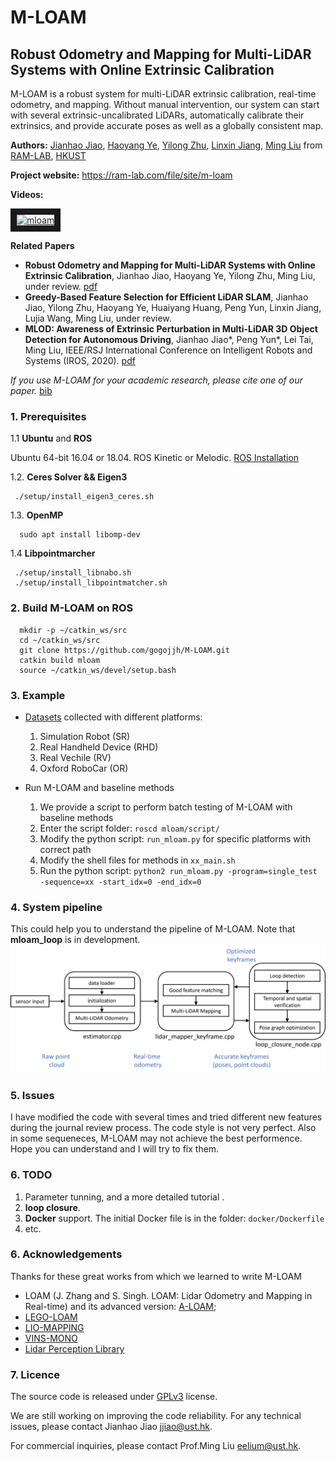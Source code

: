 # M-LOAM
## Robust Odometry and Mapping for Multi-LiDAR Systems with Online Extrinsic Calibration
M-LOAM is a robust system for multi-LiDAR extrinsic calibration, real-time odometry, and mapping. Without manual intervention, our system can start with several extrinsic-uncalibrated LiDARs, automatically calibrate their extrinsics, and provide accurate poses as well as a globally consistent map.

**Authors:** 
[Jianhao Jiao](http://gogojjh.github.io), 
[Haoyang Ye](https://github.com/hyye),
[Yilong Zhu](https://scholar.google.com/citations?user=x8n6v2oAAAAJ&hl=zh-CN),
[Linxin Jiang](xxx),
[Ming Liu](https://scholar.google.com/citations?user=CdV5LfQAAAAJ&hl=zh-CN)
from [RAM-LAB](https://www.ram-lab.com), [HKUST](http://www.ust.hk)

**Project website:** https://ram-lab.com/file/site/m-loam

**Videos:**

<a href="https://www.youtube.com/watch?v=qFA_bVkh89Y" target="_blank"><img src="https://img.youtube.com/vi/qFA_bVkh89Y/0.jpg" 
alt="mloam" width="360" height="270" border="10" /></a>

**Related Papers**
* **Robust Odometry and Mapping for Multi-LiDAR Systems with Online Extrinsic Calibration**, Jianhao Jiao, Haoyang Ye, Yilong Zhu, Ming Liu, under review. [pdf](https://arxiv.org/pdf/2010.14294.pdf)
* **Greedy-Based Feature Selection for Efficient LiDAR SLAM**, Jianhao Jiao, Yilong Zhu, Haoyang Ye, Huaiyang Huang, Peng Yun, Linxin Jiang, Lujia Wang, Ming Liu, under review.
* **MLOD: Awareness of Extrinsic Perturbation in Multi-LiDAR 3D Object Detection for Autonomous Driving**, Jianhao Jiao*, Peng Yun*, Lei Tai, Ming Liu, IEEE/RSJ International Conference on Intelligent Robots and Systems (IROS, 2020). [pdf](https://arxiv.org/abs/2010.11702.pdf)

*If you use M-LOAM for your academic research, please cite one of our paper.* [bib](https://github.com/gogojjh/M-LOAM/blob/mloam_gf/support_files/paper_bib.txt)

<!-- ----------------------------------------------------------- -->
### 1. Prerequisites
1.1 **Ubuntu** and **ROS**

Ubuntu 64-bit 16.04 or 18.04.
ROS Kinetic or Melodic. [ROS Installation](http://wiki.ros.org/ROS/Installation)

1.2. **Ceres Solver && Eigen3**

```
 ./setup/install_eigen3_ceres.sh
```

1.3. **OpenMP**
```
  sudo apt install libomp-dev
```

1.4 **Libpointmarcher**
```
 ./setup/install_libnabo.sh
 ./setup/install_libpointmatcher.sh
```

<!-- ----------------------------------------------------------- -->
### 2. Build M-LOAM on ROS
```
  mkdir -p ~/catkin_ws/src
  cd ~/catkin_ws/src
  git clone https://github.com/gogojjh/M-LOAM.git
  catkin build mloam
  source ~/catkin_ws/devel/setup.bash
```

<!-- ----------------------------------------------------------- -->
### 3. Example
* [Datasets](http://gofile.me/4jm56/2iYvOr73R) collected with different platforms:
  1. Simulation Robot (SR)
  2. Real Handheld Device (RHD)
  3. Real Vechile (RV)
  4. Oxford RoboCar (OR)

* Run M-LOAM and baseline methods
  1. We provide a script to perform batch testing of M-LOAM with baseline methods
  2. Enter the script folder: ``roscd mloam/script/``
  3. Modify the python script: ``run_mloam.py`` for specific platforms with correct path
  4. Modify the shell files for methods in ``xx_main.sh``
  5. Run the python script: ``python2 run_mloam.py -program=single_test -sequence=xx -start_idx=0 -end_idx=0``

<!-- ### 5. Results -->
<!-- **red**: odometry; **green**: mapping; **blue**: gt -->
<!-- <a href="https://www.youtube.com/embed/WDpH80nfZes" target="_blank"><img src="http://img.youtube.com/vi/WDpH80nfZes/0.jpg" alt="cla" width="240" height="180" border="10" /></a> -->

<!-- * Test with SR <br>
![](./picture/sr_trajectory.png)

* Test in HKUST with RHD <br>
![](./picture/rhd03garden.png)
![](./picture/rhd04building.png)

* Test with RV <br>
![](./picture/rv01.png)

* Test with Oxford RoboCar <br>
![](./picture/oxford_traj.png) -->

<!-- ### 6. Additional Features (have not fixed)
* Future research
  1. [on-going] Add a loop closure
  2. [] Object-centric SLAM
  3. [] Use more representative features
  4. [] Integrated with high-frequency sensors
  5. [] cross-domain, cross-modal dataset (simulator) for autonomous driving -->

<!-- ----------------------------------------------------------- -->
### 4. System pipeline
This could help you to understand the pipeline of M-LOAM. Note that **mloam_loop** is in development.
![](picture/mloam_pipeline.png)

<!-- ----------------------------------------------------------- -->
### 5. Issues
I have modified the code with several times and tried different new features during the journal review process. The code style is not very perfect. Also in some sequeneces, M-LOAM may not achieve the best performence. Hope you can understand and I will try to fix them.

<!-- ----------------------------------------------------------- -->
### 6. TODO
1. Parameter tunning, and a more detailed tutorial .
2. **loop closure**.
3. **Docker** support. The initial Docker file is in the folder: ```docker/Dockerfile```
4. etc.

<!-- ----------------------------------------------------------- -->
### 6. Acknowledgements
Thanks for these great works from which we learned to write M-LOAM

* LOAM (J. Zhang and S. Singh. LOAM: Lidar Odometry and Mapping in Real-time) and its advanced version: [A-LOAM](https://github.com/HKUST-Aerial-Robotics/A-LOAM);
* [LEGO-LOAM](https://github.com/RobustFieldAutonomyLab/LeGO-LOAM)
* [LIO-MAPPING](https://github.com/hyye/lio-mapping)
* [VINS-MONO](https://github.com/HKUST-Aerial-Robotics/VINS-Mono)
* [Lidar Perception Library](https://github.com/LidarPerception/common_lib)
<!-- ----------------------------------------------------------- -->
### 7. Licence
The source code is released under [GPLv3](http://www.gnu.org/licenses/) license.

We are still working on improving the code reliability. For any technical issues, please contact Jianhao Jiao <jjiao@ust.hk>.

For commercial inquiries, please contact Prof.Ming Liu <eelium@ust.hk>.

